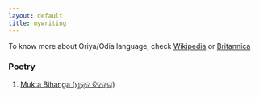 ```yaml
---
layout: default
title: mywriting
---
```

To know more about Oriya/Odia language, check [Wikipedia](https://en.wikipedia.org/wiki/Odia_language) or [Britannica](https://www.britannica.com/topic/Oriya-language)

### Poetry
1. [Mukta Bihanga (ମୁକ୍ତ ବିହଙ୍ଗ)](https://github.com/Debasishray19/debasishray19.github.io/blob/master/assets/MuktaBihanga.png)



